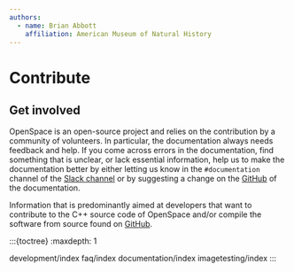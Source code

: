 ```yaml
---
authors:
  - name: Brian Abbott
    affiliation: American Museum of Natural History
---
```



# Contribute


## Get involved
OpenSpace is an open-source project and relies on the contribution by a community of volunteers. In particular, the documentation always needs feedback and help. If you come across errors in the documentation, find something that is unclear, or lack essential information, help us to make the documentation better by either letting us know in the `#documentation` channel of the [Slack channel](https://openspacesupport.slack.com) or by suggesting a change on the [GitHub](https://github.com/OpenSpace/OpenSpace-Docs) of the documentation.



 Information that is predominantly aimed at developers that want to contribute to the C++ source code of OpenSpace and/or compile the software from source found on [GitHub](https://github.com/OpenSpace/OpenSpace).


:::{toctree}
:maxdepth: 1

development/index
faq/index
documentation/index
imagetesting/index
:::
